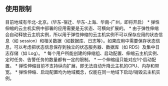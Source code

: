 ## **使用限制**

目前地域有华北-北京。(华东-宿迁、华东-上海、华南-广州，即将开启）
* 
弹性伸缩的云主机实例中部署的应用需要是无状态、可横向扩展的。
* 
由于弹性伸缩会自动释放云主机实例，所以用于弹性伸缩的云主机实例不可以保存应用的状态信息（如 session）和相关数据（如数据库、日志等）。如果应用中需要保存状态信息，可以考虑把状态信息保存到独立的状态服务器、数据库（如 RDS）及集中日志存储（如 Log）。
* 
每个用户所能创建的伸缩组、启动配置、伸缩云主机实例、定时任务、告警任务的数量都有一定的限制。
* 
一个伸缩组只能对应1个启动配置。
* 
弹性伸缩目前不支持纵向扩展，即无法自动升降云主机的CPU、内存和带宽。
* 
弹性伸缩、启动配置均为地域概念，仅能在同一地域下启动/销毁云主机实例。
